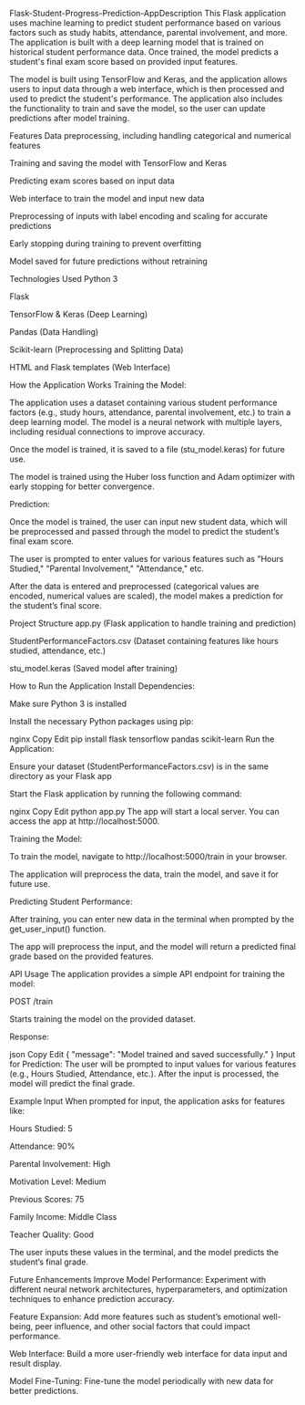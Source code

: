  Flask-Student-Progress-Prediction-AppDescription
This Flask application uses machine learning to predict student performance based on various factors such as study habits, attendance, parental involvement, and more. The application is built with a deep learning model that is trained on historical student performance data. Once trained, the model predicts a student's final exam score based on provided input features.

The model is built using TensorFlow and Keras, and the application allows users to input data through a web interface, which is then processed and used to predict the student's performance. The application also includes the functionality to train and save the model, so the user can update predictions after model training.

Features
Data preprocessing, including handling categorical and numerical features

Training and saving the model with TensorFlow and Keras

Predicting exam scores based on input data

Web interface to train the model and input new data

Preprocessing of inputs with label encoding and scaling for accurate predictions

Early stopping during training to prevent overfitting

Model saved for future predictions without retraining

Technologies Used
Python 3

Flask

TensorFlow & Keras (Deep Learning)

Pandas (Data Handling)

Scikit-learn (Preprocessing and Splitting Data)

HTML and Flask templates (Web Interface)

How the Application Works
Training the Model:

The application uses a dataset containing various student performance factors (e.g., study hours, attendance, parental involvement, etc.) to train a deep learning model. The model is a neural network with multiple layers, including residual connections to improve accuracy.

Once the model is trained, it is saved to a file (stu_model.keras) for future use.

The model is trained using the Huber loss function and Adam optimizer with early stopping for better convergence.

Prediction:

Once the model is trained, the user can input new student data, which will be preprocessed and passed through the model to predict the student’s final exam score.

The user is prompted to enter values for various features such as "Hours Studied," "Parental Involvement," "Attendance," etc.

After the data is entered and preprocessed (categorical values are encoded, numerical values are scaled), the model makes a prediction for the student’s final score.

Project Structure
app.py (Flask application to handle training and prediction)

StudentPerformanceFactors.csv (Dataset containing features like hours studied, attendance, etc.)

stu_model.keras (Saved model after training)

How to Run the Application
Install Dependencies:

Make sure Python 3 is installed

Install the necessary Python packages using pip:

nginx
Copy
Edit
pip install flask tensorflow pandas scikit-learn
Run the Application:

Ensure your dataset (StudentPerformanceFactors.csv) is in the same directory as your Flask app

Start the Flask application by running the following command:

nginx
Copy
Edit
python app.py
The app will start a local server. You can access the app at http://localhost:5000.

Training the Model:

To train the model, navigate to http://localhost:5000/train in your browser.

The application will preprocess the data, train the model, and save it for future use.

Predicting Student Performance:

After training, you can enter new data in the terminal when prompted by the get_user_input() function.

The app will preprocess the input, and the model will return a predicted final grade based on the provided features.

API Usage
The application provides a simple API endpoint for training the model:

POST /train

Starts training the model on the provided dataset.

Response:

json
Copy
Edit
{ "message": "Model trained and saved successfully." }
Input for Prediction:
The user will be prompted to input values for various features (e.g., Hours Studied, Attendance, etc.). After the input is processed, the model will predict the final grade.

Example Input
When prompted for input, the application asks for features like:

Hours Studied: 5

Attendance: 90%

Parental Involvement: High

Motivation Level: Medium

Previous Scores: 75

Family Income: Middle Class

Teacher Quality: Good

The user inputs these values in the terminal, and the model predicts the student’s final grade.

Future Enhancements
Improve Model Performance: Experiment with different neural network architectures, hyperparameters, and optimization techniques to enhance prediction accuracy.

Feature Expansion: Add more features such as student’s emotional well-being, peer influence, and other social factors that could impact performance.

Web Interface: Build a more user-friendly web interface for data input and result display.

Model Fine-Tuning: Fine-tune the model periodically with new data for better predictions.
